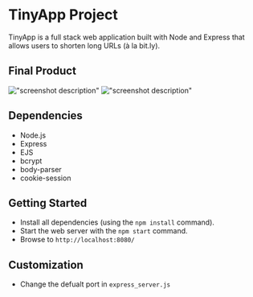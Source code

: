 # TinyApp Project

TinyApp is a full stack web application built with Node and Express that allows users to shorten long URLs (à la bit.ly).

## Final Product

!["screenshot description"](#)
!["screenshot description"](#)

## Dependencies

- Node.js
- Express
- EJS
- bcrypt
- body-parser
- cookie-session

## Getting Started

- Install all dependencies (using the `npm install` command).
- Start the web server with the `npm start` command.
- Browse to `http://localhost:8080/` 

## Customization
- Change the defualt port in `express_server.js` 
